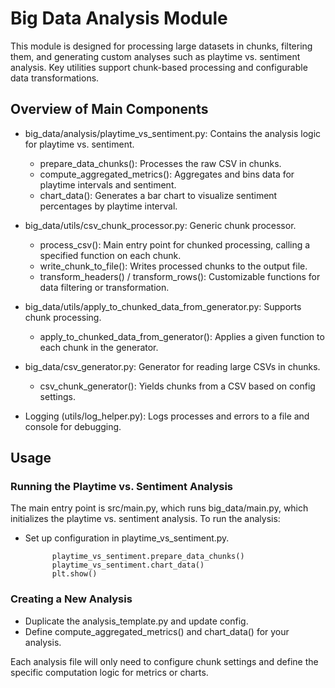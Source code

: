 # Big Data Analysis Module

This module is designed for processing large datasets in chunks, filtering them, and generating custom analyses such as playtime vs. sentiment analysis. Key utilities support chunk-based processing and configurable data transformations.

## Overview of Main Components

- big_data/analysis/playtime_vs_sentiment.py: Contains the analysis logic for playtime vs. sentiment.
    - prepare_data_chunks(): Processes the raw CSV in chunks.
    - compute_aggregated_metrics(): Aggregates and bins data for playtime intervals and sentiment.
    - chart_data(): Generates a bar chart to visualize sentiment percentages by playtime interval.

- big_data/utils/csv_chunk_processor.py: Generic chunk processor.
    - process_csv(): Main entry point for chunked processing, calling a specified function on each chunk.
    - write_chunk_to_file(): Writes processed chunks to the output file.
    - transform_headers() / transform_rows(): Customizable functions for data filtering or transformation.

- big_data/utils/apply_to_chunked_data_from_generator.py: Supports chunk processing.
    - apply_to_chunked_data_from_generator(): Applies a given function to each chunk in the generator.

- big_data/csv_generator.py: Generator for reading large CSVs in chunks.
    - csv_chunk_generator(): Yields chunks from a CSV based on config settings.

- Logging (utils/log_helper.py): Logs processes and errors to a file and console for debugging.

## Usage

### Running the Playtime vs. Sentiment Analysis

The main entry point is src/main.py, which runs big_data/main.py, which initializes the playtime vs. sentiment analysis. To run the analysis:

- Set up configuration in playtime_vs_sentiment.py.

            playtime_vs_sentiment.prepare_data_chunks()
            playtime_vs_sentiment.chart_data()
            plt.show()

### Creating a New Analysis

- Duplicate the analysis_template.py and update config.
- Define compute_aggregated_metrics() and chart_data() for your analysis.

Each analysis file will only need to configure chunk settings and define the specific computation logic for metrics or charts.
